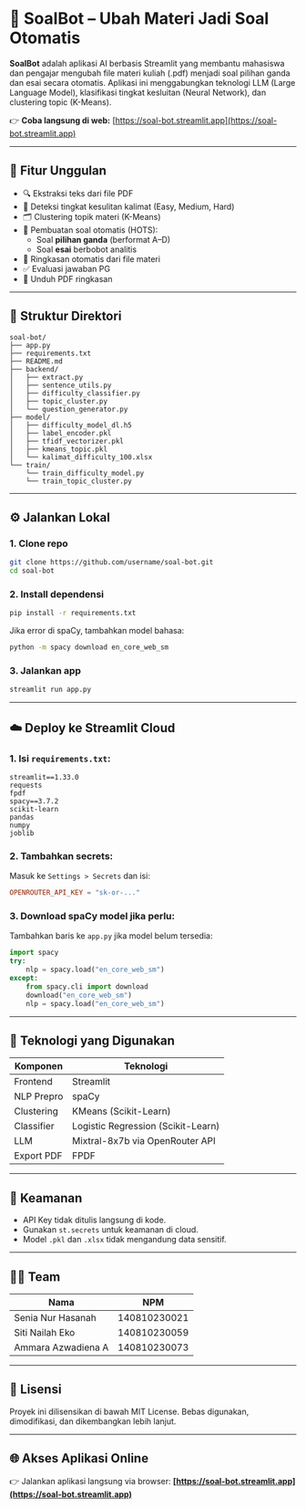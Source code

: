 # 📘 SoalBot – Ubah Materi Jadi Soal Otomatis

**SoalBot** adalah aplikasi AI berbasis Streamlit yang membantu mahasiswa dan pengajar mengubah file materi kuliah (.pdf) menjadi soal pilihan ganda dan esai secara otomatis. Aplikasi ini menggabungkan teknologi LLM (Large Language Model), klasifikasi tingkat kesluitan (Neural Network), dan clustering topic (K-Means).

👉 **Coba langsung di web:** [https://soal-bot.streamlit.app](https://soal-bot.streamlit.app)

---

## 🚀 Fitur Unggulan

- 🔍 Ekstraksi teks dari file PDF
- 🧠 Deteksi tingkat kesulitan kalimat (Easy, Medium, Hard)
- 🗂️ Clustering topik materi (K-Means)
- 📝 Pembuatan soal otomatis (HOTS):
  - Soal **pilihan ganda** (berformat A–D)
  - Soal **esai** berbobot analitis
- 📄 Ringkasan otomatis dari file materi
- ✅ Evaluasi jawaban PG
- 💾 Unduh PDF ringkasan

---

## 📂 Struktur Direktori

```
soal-bot/
├── app.py
├── requirements.txt
├── README.md
├── backend/
│   ├── extract.py
│   ├── sentence_utils.py
│   ├── difficulty_classifier.py
│   ├── topic_cluster.py
│   └── question_generator.py
├── model/
│   ├── difficulty_model_dl.h5
│   ├── label_encoder.pkl
│   ├── tfidf_vectorizer.pkl
│   ├── kmeans_topic.pkl
│   └── kalimat_difficulty_100.xlsx
└── train/
    └── train_difficulty_model.py
    └── train_topic_cluster.py

```

---

## ⚙️ Jalankan Lokal

### 1. Clone repo
```bash
git clone https://github.com/username/soal-bot.git
cd soal-bot
```

### 2. Install dependensi
```bash
pip install -r requirements.txt
```
Jika error di spaCy, tambahkan model bahasa:
```bash
python -m spacy download en_core_web_sm
```

### 3. Jalankan app
```bash
streamlit run app.py
```

---

## ☁️ Deploy ke Streamlit Cloud

### 1. Isi `requirements.txt`:
```
streamlit==1.33.0
requests
fpdf
spacy==3.7.2
scikit-learn
pandas
numpy
joblib
```

### 2. Tambahkan secrets:
Masuk ke `Settings > Secrets` dan isi:
```toml
OPENROUTER_API_KEY = "sk-or-..."
```

### 3. Download spaCy model jika perlu:
Tambahkan baris ke `app.py` jika model belum tersedia:
```python
import spacy
try:
    nlp = spacy.load("en_core_web_sm")
except:
    from spacy.cli import download
    download("en_core_web_sm")
    nlp = spacy.load("en_core_web_sm")
```

---

## 🤖 Teknologi yang Digunakan

| Komponen      | Teknologi                           |
|---------------|--------------------------------------|
| Frontend      | Streamlit                            |
| NLP Prepro    | spaCy                                |
| Clustering    | KMeans (Scikit-Learn)                |
| Classifier    | Logistic Regression (Scikit-Learn)   |
| LLM           | Mixtral-8x7b via OpenRouter API      |
| Export PDF    | FPDF                                 |

---

## 🔐 Keamanan

- API Key tidak ditulis langsung di kode.
- Gunakan `st.secrets` untuk keamanan di cloud.
- Model `.pkl` dan `.xlsx` tidak mengandung data sensitif.

---

## 👨‍💻 Team

| Nama                   | NPM                                  |
|------------------------|--------------------------------------|
|  Senia Nur Hasanah     | 140810230021                         |
|  Siti Nailah Eko       | 140810230059                         |
|  Ammara Azwadiena A    | 140810230073                         |


---

## 📄 Lisensi

Proyek ini dilisensikan di bawah MIT License. Bebas digunakan, dimodifikasi, dan dikembangkan lebih lanjut.

---

## 🌐 Akses Aplikasi Online

👉 Jalankan aplikasi langsung via browser:
**[https://soal-bot.streamlit.app](https://soal-bot.streamlit.app)**